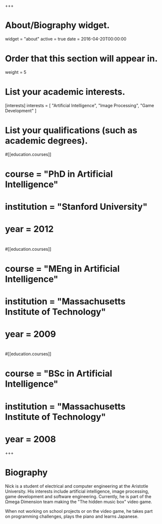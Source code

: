 +++
# About/Biography widget.
widget = "about"
active = true
date = 2016-04-20T00:00:00

# Order that this section will appear in.
weight = 5

# List your academic interests.
[interests]
  interests = [
    "Artificial Intelligence",
    "Image Processing",
    "Game Development"
  ]

# List your qualifications (such as academic degrees).
#[[education.courses]]
#  course = "PhD in Artificial Intelligence"
#  institution = "Stanford University"
#  year = 2012
#
#[[education.courses]]
#  course = "MEng in Artificial Intelligence"
#  institution = "Massachusetts Institute of Technology"
#  year = 2009
#
#[[education.courses]]
#  course = "BSc in Artificial Intelligence"
#  institution = "Massachusetts Institute of Technology"
#  year = 2008

+++

# Biography
Nick is a student of electrical and computer engineering at the Aristotle University. His interests include artificial intelligence, image processing,
game development and software engineering. Currently, he is part of the Ωmega Dimension team making the "The hidden music box" video game.

When not working on school projects or on the video game, he takes part on programming challenges, plays the piano and learns Japanese.
